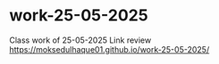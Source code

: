 # work-25-05-2025
Class work of 25-05-2025
Link review
https://moksedulhaque01.github.io/work-25-05-2025/
